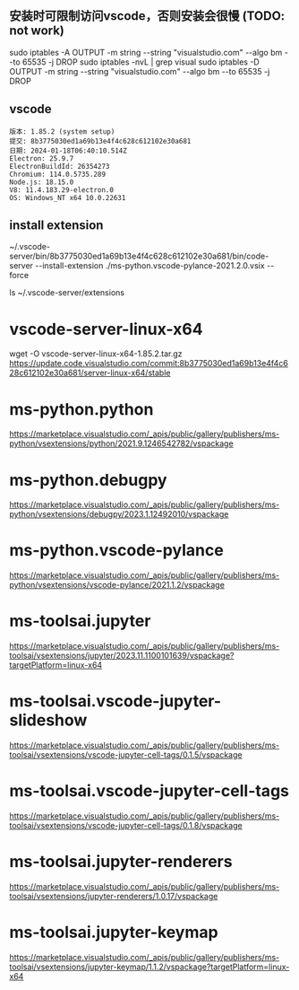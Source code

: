 
## 安装时可限制访问vscode，否则安装会很慢 (TODO: not work)
sudo iptables -A OUTPUT -m string --string "visualstudio.com" --algo bm --to 65535 -j DROP
sudo iptables -nvL | grep visual
sudo iptables -D OUTPUT -m string --string "visualstudio.com" --algo bm --to 65535 -j DROP


## vscode
```text
版本: 1.85.2 (system setup)
提交: 8b3775030ed1a69b13e4f4c628c612102e30a681
日期: 2024-01-18T06:40:10.514Z
Electron: 25.9.7
ElectronBuildId: 26354273
Chromium: 114.0.5735.289
Node.js: 18.15.0
V8: 11.4.183.29-electron.0
OS: Windows_NT x64 10.0.22631
```

## install extension
~/.vscode-server/bin/8b3775030ed1a69b13e4f4c628c612102e30a681/bin/code-server --install-extension ./ms-python.vscode-pylance-2021.2.0.vsix --force 

ls ~/.vscode-server/extensions

# vscode-server-linux-x64
wget -O vscode-server-linux-x64-1.85.2.tar.gz https://update.code.visualstudio.com/commit:8b3775030ed1a69b13e4f4c628c612102e30a681/server-linux-x64/stable 

# ms-python.python
https://marketplace.visualstudio.com/_apis/public/gallery/publishers/ms-python/vsextensions/python/2021.9.1246542782/vspackage

# ms-python.debugpy
https://marketplace.visualstudio.com/_apis/public/gallery/publishers/ms-python/vsextensions/debugpy/2023.1.12492010/vspackage

# ms-python.vscode-pylance
https://marketplace.visualstudio.com/_apis/public/gallery/publishers/ms-python/vsextensions/vscode-pylance/2021.1.2/vspackage

# ms-toolsai.jupyter
https://marketplace.visualstudio.com/_apis/public/gallery/publishers/ms-toolsai/vsextensions/jupyter/2023.11.1100101639/vspackage?targetPlatform=linux-x64

# ms-toolsai.vscode-jupyter-slideshow
https://marketplace.visualstudio.com/_apis/public/gallery/publishers/ms-toolsai/vsextensions/vscode-jupyter-cell-tags/0.1.5/vspackage

# ms-toolsai.vscode-jupyter-cell-tags
https://marketplace.visualstudio.com/_apis/public/gallery/publishers/ms-toolsai/vsextensions/vscode-jupyter-cell-tags/0.1.8/vspackage

# ms-toolsai.jupyter-renderers
https://marketplace.visualstudio.com/_apis/public/gallery/publishers/ms-toolsai/vsextensions/jupyter-renderers/1.0.17/vspackage

# ms-toolsai.jupyter-keymap
https://marketplace.visualstudio.com/_apis/public/gallery/publishers/ms-toolsai/vsextensions/jupyter-keymap/1.1.2/vspackage?targetPlatform=linux-x64

